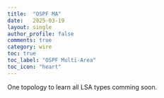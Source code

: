 ```yaml
---
title:  "OSPF MA"
date:   2025-03-19
layout: single
author_profile: false
comments: true
category: wire
toc: true
toc_label: "OSPF Multi-Area"
toc_icon: "heart"
---
```


One topology to learn all LSA types comming soon.
